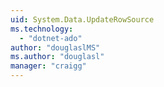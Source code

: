 ```yaml
---
uid: System.Data.UpdateRowSource
ms.technology: 
  - "dotnet-ado"
author: "douglaslMS"
ms.author: "douglasl"
manager: "craigg"
---
```

